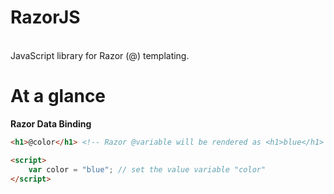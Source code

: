 # RazorJS
<br/>
JavaScript library for Razor (@) templating.
<br/>

# At a glance

**Razor Data Binding** <br>
```html
<h1>@color</h1> <!-- Razor @variable will be rendered as <h1>blue</h1> -->

<script>
    var color = "blue"; // set the value variable "color"
</script>
```